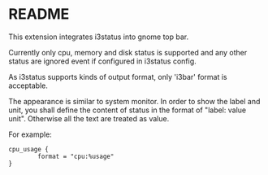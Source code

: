 # README

This extension integrates i3status into gnome top bar.

Currently only cpu, memory and disk status is supported and any other status are ignored event if
configured in i3status config.

As i3status supports kinds of output format, only 'i3bar' format is acceptable.

The appearance is similar to system monitor. In order to show the label and unit, you shall define 
the content of status in the format of "label: value unit". Otherwise all the text are treated as
value.

For example:
```
cpu_usage {
        format = "cpu:%usage"
}
```
